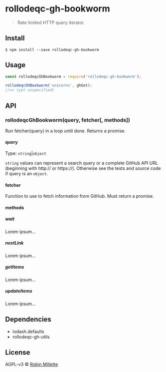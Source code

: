 # rollodeqc-gh-bookworm
> Rate limited HTTP query iterator.

## Install
```
$ npm install --save rollodeqc-gh-bookworm
```

## Usage
```js
const rollodeqcGhBookworm = require('rollodeqc-gh-bookworm');

rollodeqcGhBookworm('unicorns', ghGot);
//=> (yet unspecified)
```

## API
### rollodeqcGhBookworm(query, fetcher[, methods])
Run fetcher(query) in a loop until done. Returns a promise.

#### query
Type: `string`|`object`

`string` values can represent a search query or a complete GitHub API URL
(beginning with http:// or https://).
Otherwise see the tests and source code if query is an `object`.

#### fetcher
Function to use to fetch information from GitHub. Must return a promise.

#### methods
##### wait
Lorem ipsum...

##### nextLink
Lorem ipsum...

##### getItems
Lorem ipsum...

##### updateItems
Lorem ipsum...

## Dependencies
* lodash.defaults
* rollodeqc-gh-utils

## License
AGPL-v3 © [Robin Millette](http://robin.millette.info)
